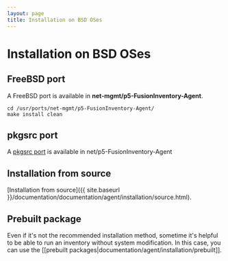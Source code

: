 ```yaml
---
layout: page
title: Installation on BSD OSes
---
```


# Installation on BSD OSes

## FreeBSD port

A FreeBSD port is available in **net-mgmt/p5-FusionInventory-Agent**.

    cd /usr/ports/net-mgmt/p5-FusionInventory-Agent/
    make install clean

## pkgsrc port

A [pkgsrc port](http://pkgsrc.se/net/p5-FusionInventory-Agent) is
available in net/p5-FusionInventory-Agent

## Installation from source

[Installation from source]({{ site.baseurl }}/documentation/documentation/agent/installation/source.html).

## Prebuilt package

Even if it's not the recommended installation method, sometime it's helpful to be able to
run an inventory without system modification. In this case, you can use the [[prebuilt packages|documentation/agent/installation/prebuilt]].
